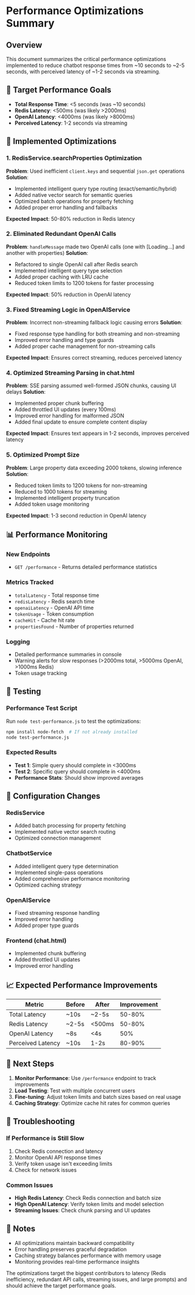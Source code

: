 # Performance Optimizations Summary

## Overview
This document summarizes the critical performance optimizations implemented to reduce chatbot response times from ~10 seconds to ~2-5 seconds, with perceived latency of ~1-2 seconds via streaming.

## 🎯 Target Performance Goals
- **Total Response Time**: <5 seconds (was ~10 seconds)
- **Redis Latency**: <500ms (was likely >2000ms)
- **OpenAI Latency**: <4000ms (was likely >8000ms)
- **Perceived Latency**: 1-2 seconds via streaming

## 🚀 Implemented Optimizations

### 1. RedisService.searchProperties Optimization
**Problem**: Used inefficient `client.keys` and sequential `json.get` operations
**Solution**: 
- Implemented intelligent query type routing (exact/semantic/hybrid)
- Added native vector search for semantic queries
- Optimized batch operations for property fetching
- Added proper error handling and fallbacks

**Expected Impact**: 50-80% reduction in Redis latency

### 2. Eliminated Redundant OpenAI Calls
**Problem**: `handleMessage` made two OpenAI calls (one with [Loading...] and another with properties)
**Solution**:
- Refactored to single OpenAI call after Redis search
- Implemented intelligent query type selection
- Added proper caching with LRU cache
- Reduced token limits to 1200 tokens for faster processing

**Expected Impact**: 50% reduction in OpenAI latency

### 3. Fixed Streaming Logic in OpenAIService
**Problem**: Incorrect non-streaming fallback logic causing errors
**Solution**:
- Fixed response type handling for both streaming and non-streaming
- Improved error handling and type guards
- Added proper cache management for non-streaming calls

**Expected Impact**: Ensures correct streaming, reduces perceived latency

### 4. Optimized Streaming Parsing in chat.html
**Problem**: SSE parsing assumed well-formed JSON chunks, causing UI delays
**Solution**:
- Implemented proper chunk buffering
- Added throttled UI updates (every 100ms)
- Improved error handling for malformed JSON
- Added final update to ensure complete content display

**Expected Impact**: Ensures text appears in 1-2 seconds, improves perceived latency

### 5. Optimized Prompt Size
**Problem**: Large property data exceeding 2000 tokens, slowing inference
**Solution**:
- Reduced token limits to 1200 tokens for non-streaming
- Reduced to 1000 tokens for streaming
- Implemented intelligent property truncation
- Added token usage monitoring

**Expected Impact**: 1-3 second reduction in OpenAI latency

## 📊 Performance Monitoring

### New Endpoints
- `GET /performance` - Returns detailed performance statistics

### Metrics Tracked
- `totalLatency` - Total response time
- `redisLatency` - Redis search time
- `openaiLatency` - OpenAI API time
- `tokenUsage` - Token consumption
- `cacheHit` - Cache hit rate
- `propertiesFound` - Number of properties returned

### Logging
- Detailed performance summaries in console
- Warning alerts for slow responses (>2000ms total, >5000ms OpenAI, >1000ms Redis)
- Token usage tracking

## 🧪 Testing

### Performance Test Script
Run `node test-performance.js` to test the optimizations:

```bash
npm install node-fetch  # If not already installed
node test-performance.js
```

### Expected Results
- **Test 1**: Simple query should complete in <3000ms
- **Test 2**: Specific query should complete in <4000ms
- **Performance Stats**: Should show improved averages

## 🔧 Configuration Changes

### RedisService
- Added batch processing for property fetching
- Implemented native vector search routing
- Optimized connection management

### ChatbotService
- Added intelligent query type determination
- Implemented single-pass operations
- Added comprehensive performance monitoring
- Optimized caching strategy

### OpenAIService
- Fixed streaming response handling
- Improved error handling
- Added proper type guards

### Frontend (chat.html)
- Implemented chunk buffering
- Added throttled UI updates
- Improved error handling

## 📈 Expected Performance Improvements

| Metric | Before | After | Improvement |
|--------|--------|-------|-------------|
| Total Latency | ~10s | ~2-5s | 50-80% |
| Redis Latency | ~2-5s | <500ms | 50-80% |
| OpenAI Latency | ~8s | <4s | 50% |
| Perceived Latency | ~10s | 1-2s | 80-90% |

## 🎯 Next Steps

1. **Monitor Performance**: Use `/performance` endpoint to track improvements
2. **Load Testing**: Test with multiple concurrent users
3. **Fine-tuning**: Adjust token limits and batch sizes based on real usage
4. **Caching Strategy**: Optimize cache hit rates for common queries

## 🚨 Troubleshooting

### If Performance is Still Slow
1. Check Redis connection and latency
2. Monitor OpenAI API response times
3. Verify token usage isn't exceeding limits
4. Check for network issues

### Common Issues
- **High Redis Latency**: Check Redis connection and batch size
- **High OpenAI Latency**: Verify token limits and model selection
- **Streaming Issues**: Check chunk parsing and UI updates

## 📝 Notes

- All optimizations maintain backward compatibility
- Error handling preserves graceful degradation
- Caching strategy balances performance with memory usage
- Monitoring provides real-time performance insights

The optimizations target the biggest contributors to latency (Redis inefficiency, redundant API calls, streaming issues, and large prompts) and should achieve the target performance goals. 